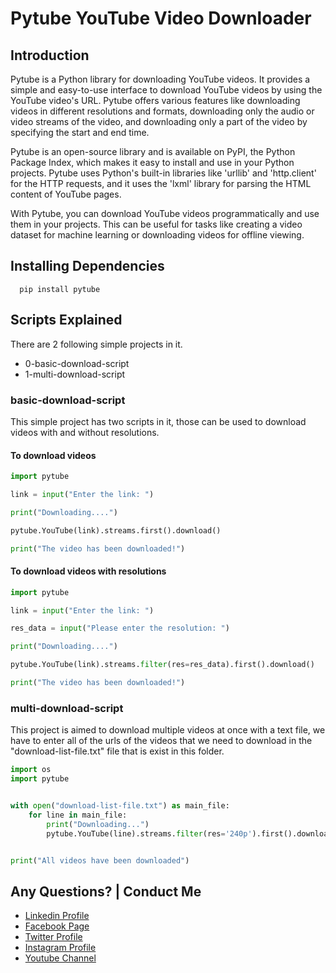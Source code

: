 # Pytube YouTube Video Downloader

## Introduction

Pytube is a Python library for downloading YouTube videos. It provides a simple and easy-to-use interface to download YouTube videos by using the YouTube video's URL. Pytube offers various features like downloading videos in different resolutions and formats, downloading only the audio or video streams of the video, and downloading only a part of the video by specifying the start and end time.

Pytube is an open-source library and is available on PyPI, the Python Package Index, which makes it easy to install and use in your Python projects. Pytube uses Python's built-in libraries like 'urllib' and 'http.client' for the HTTP requests, and it uses the 'lxml' library for parsing the HTML content of YouTube pages.

With Pytube, you can download YouTube videos programmatically and use them in your projects. This can be useful for tasks like creating a video dataset for machine learning or downloading videos for offline viewing.

## Installing Dependencies

  ```
    pip install pytube
  ```

## Scripts Explained

There are 2 following simple projects in it.

- 0-basic-download-script
- 1-multi-download-script



### basic-download-script

This simple project has two scripts in it, those can be used to download videos with and without resolutions.

#### To download videos

```python
import pytube

link = input("Enter the link: ")

print("Downloading....")

pytube.YouTube(link).streams.first().download()

print("The video has been downloaded!")
```

#### To download videos with resolutions

```python
import pytube

link = input("Enter the link: ")

res_data = input("Please enter the resolution: ")

print("Downloading....")

pytube.YouTube(link).streams.filter(res=res_data).first().download()

print("The video has been downloaded!")
```

### multi-download-script

This project is aimed to download multiple videos at once with a text file, we have to enter all of the urls of the videos that we need to download in the "download-list-file.txt" file that is exist in this folder.

```Python
import os
import pytube


with open("download-list-file.txt") as main_file:
	for line in main_file:
		print("Downloading...")
		pytube.YouTube(line).streams.filter(res='240p').first().download()


print("All videos have been downloaded")
```

Any Questions? | Conduct Me
---

* [Linkedin Profile](https://www.linkedin.com/in/shalomshan-selvakumar-423aaa1aa/)
* [Facebook Page](https://web.facebook.com/selvakumar.shalomshan)
* [Twitter Profile](https://mobile.twitter.com/SHALOMSHANS)
* [Instagram Profile](https://www.instagram.com/shalomshanselvakumar/)
* [Youtube Channel](https://www.youtube.com/channel/UCeQfTqz1hxhe_Lt37I2JLDg)
